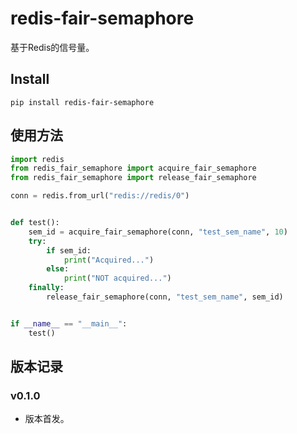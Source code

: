 # redis-fair-semaphore

基于Redis的信号量。

## Install

```shell
pip install redis-fair-semaphore
```

## 使用方法

```python
import redis
from redis_fair_semaphore import acquire_fair_semaphore
from redis_fair_semaphore import release_fair_semaphore

conn = redis.from_url("redis://redis/0")


def test():
    sem_id = acquire_fair_semaphore(conn, "test_sem_name", 10)
    try:
        if sem_id:
            print("Acquired...")
        else:
            print("NOT acquired...")
    finally:
        release_fair_semaphore(conn, "test_sem_name", sem_id)


if __name__ == "__main__":
    test()
```

## 版本记录

### v0.1.0

- 版本首发。
